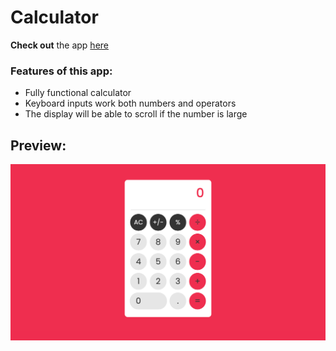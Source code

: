 # Calculator

**Check out** the app [here](https://ibndaanis.github.io/calculator/)

### Features of this app:

- Fully functional calculator
- Keyboard inputs work both numbers and operators
- The display will be able to scroll if the number is large

## Preview:

![Preview](./images/preview.png)
